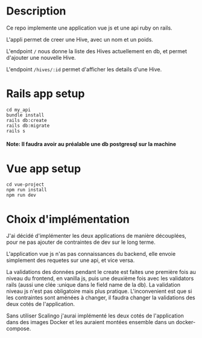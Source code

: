 # Description

Ce repo implemente une application vue js et une api ruby on rails.

L'appli permet de creer une Hive, avec un nom et un poids.

L'endpoint `/` nous donne la liste des Hives actuellement en db, et permet d'ajouter une nouvelle Hive.

L'endpoint `/hives/:id` permet d'afficher les details d'une Hive.

# Rails app setup

```
cd my_api
bundle install
rails db:create
rails db:migrate
rails s
```
#### Note: Il faudra avoir au préalable une db postgresql sur la machine

# Vue app setup
```
cd vue-project
npm run install
npm run dev
```
# Choix d'implémentation

J'ai décidé d'implémenter les deux applications de manière découplées, pour ne pas ajouter de contraintes de dev sur le long terme. 

L'application vue js n'as pas connaissances du backend, elle envoie simplement des requetes sur une api, et vice versa.

La validations des données pendant le create est faites une première fois au niveau du frontend, en vanilla js, puis une deuxième fois avec les validators rails (aussi une clée :unique dans le field name de la db). La validation niveau js n'est pas obligatoire mais plus pratique. L'inconvenient est que si les contraintes sont aménées à changer, il faudra changer la validations des deux cotés de l'application.

Sans utiliser Scalingo j'aurai implémenté les deux cotés de l'application dans des images Docker et les auraient montées ensemble dans un docker-compose.

